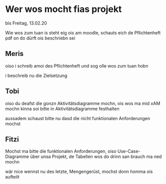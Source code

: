 # Wer wos mocht fias projekt

bis Freitag, 13.02.20

Wie wos zum tuan is steht eig ois am moodle, schauts eich de Pflichtenheft pdf on do dürft ois beschriebn sei 

## Meris

oiso i schreib amoi des Pflichtenheft und sog olle wos zum tuan hobn

i beschreib nu die Zielsetzung

## Tobi

oiso du deafst die gonzn Aktivitätsdiagramme mochn, ois wos ma mid xAM mochn kinna soi bitte in Aktivitätsdiagramme festhalten

aussadem schaust bitte nu dasd die nicht funktionalen Anforderungen mochst

## Fitzi

Mochst ma bitte die funktionalen Anforderungen, oiso Use-Case-Diagramme über unsa Projekt, de Tabellen wos do drinn san brauch ma ned mochn

wär nice wennst nu des letzte, Mengengerüst, mochst donn homma ois aufteilt